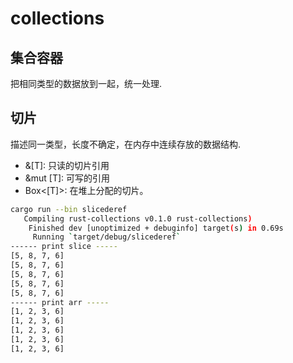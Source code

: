 # collections

## 集合容器

把相同类型的数据放到一起，统一处理.

## 切片

描述同一类型，长度不确定，在内存中连续存放的数据结构.

- &[T]: 只读的切片引用
- &mut [T]: 可写的引用
- Box<[T]>: 在堆上分配的切片。

```sh
cargo run --bin slicederef
   Compiling rust-collections v0.1.0 rust-collections)
    Finished dev [unoptimized + debuginfo] target(s) in 0.69s
     Running `target/debug/slicederef`
------ print slice -----
[5, 8, 7, 6]
[5, 8, 7, 6]
[5, 8, 7, 6]
[5, 8, 7, 6]
[5, 8, 7, 6]
------ print arr -----
[1, 2, 3, 6]
[1, 2, 3, 6]
[1, 2, 3, 6]
[1, 2, 3, 6]
[1, 2, 3, 6]
```
